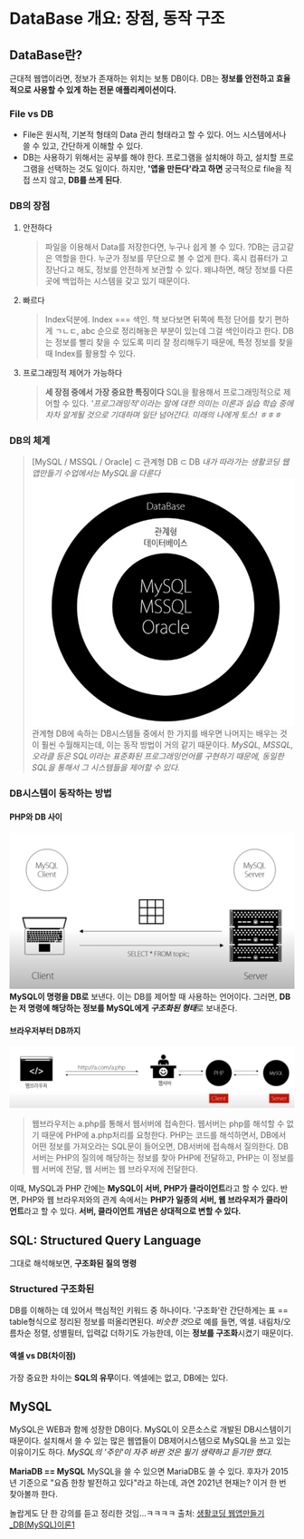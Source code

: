 # DataBase 개요: 장점, 동작 구조

## DataBase란?
근대적 웹앱이라면, 정보가 존재하는 위치는 보통 DB이다. DB는 **정보를 안전하고 효율적으로 사용할 수 있게 하는 전문 애플리케이션이다.**

### File vs DB
* File은 원시적, 기본적 형태의 Data 관리 형태라고 할 수 있다. 어느 시스템에서나 쓸 수 있고, 간단하게 이해할 수 있다.
* DB는 사용하기 위해서는 공부를 해야 한다. 프로그램을 설치해야 하고, 설치할 프로그램을 선택하는 것도 일이다.
하지만,
**'앱을 만든다'라고 하면** 궁극적으로 file을 직접 쓰지 않고, **DB를 쓰게 된다**.

### DB의 장점
1. 안전하다
    > 파일을 이용해서 Data를 저장한다면, 누구나 쉽게 볼 수 있다. ?DB는 금고같은 역할을 한다. 누군가 정보를 무단으로 볼 수 없게 한다. 혹시 컴퓨터가 고장난다고 해도, 정보를 안전하게 보관할 수 있다. 왜냐하면, 해당 정보를 다른 곳에 백업하는 시스템을 갖고 있기 때문이다.
2. 빠르다
    > Index덕분에. Index === 색인. 책 보다보면 뒤쪽에 특정 단어를 찾기 편하게 ㄱㄴㄷ, abc 순으로 정리해놓은 부분이 있는데 그걸 색인이라고 한다.
    DB는 정보를 빨리 찾을 수 있도록 미리 잘 정리해두기 때문에, 특정 정보를 찾을 때 Index를 활용할 수 있다.
3. 프로그래밍적 제어가 가능하다
    >**세 장점 중에서 가장 중요한 특징이다**
    SQL을 활용해서 프로그래밍적으로 제어할 수 있다.
    *'프로그래밍적'이라는 말에 대한 의미는 이론과 실습 학습 중에 차차 알게될 것으로 기대하며 일단 넘어간다. 미래의 나에게 토스! ㅎㅎㅎ*

### DB의 체계
> [MySQL / MSSQL / Oracle] ⊂ 관계형 DB ⊂ DB
*내가 따라가는 생활코딩 웹앱만들기 수업에서는 MySQL을 다룬다*
![DB system](/DB/DBsys.png)
관계형 DB에 속하는 DB시스템들 중에서 한 가지를 배우면 나머지는 배우는 것이 훨씬 수월해지는데, 이는 동작 방법이 거의 같기 때문이다.
*MySQL, MSSQL, 오라클 등은 SQL이라는 표준화된 프로그래밍언어를 구현하기 때문에, 동일한 SQL을 통해서 그 시스템들을 제어할 수 있다.*


### DB시스템이 동작하는 방법
#### PHP와 DB 사이
![DB and PHP](/DB/DBandPHP.png)
**MySQL이 명령을 DB로** 보낸다. 이는 DB를 제어할 때 사용하는 언어이다.
그러면, **DB는 저 명령에 해당하는 정보를 MySQL에게 *구조화된 형태***로 보내준다.

#### 브라우저부터 DB까지
![Browser to DB](/DB/BrowserToDB_SC.png)
> 웹브라우저는 a.php를 통해서 웹서버에 접속한다.
> 웹서버는 php를 해석할 수 없기 때문에 PHP에 a.php처리를 요청한다.
> PHP는 코드를 해석하면서, DB에서 어떤 정보를 가져오라는 SQL문이 들어오면, DB서버에 접속해서 질의한다.
> DB서버는 PHP의 질의에 해당하는 정보를 찾아 PHP에 전달하고,
> PHP는 이 정보를 웹 서버에 전달,
> 웹 서버는 웹 브라우저에 전달한다.

이때, MySQL과 PHP 간에는 **MySQL이 서버, PHP가 클라이언트**라고 할 수 있다.
반면, PHP와 웹 브라우저와의 관계 속에서는 **PHP가 일종의 서버, 웹 브라우저가 클라이언트**라고 할 수 있다.
**서버, 클라이언트 개념은 상대적으로 변할 수 있다.**


## SQL: Structured Query Language
그대로 해석해보면, **구조화된 질의 명령**

### Structured 구조화된
DB를 이해하는 데 있어서 핵심적인 키워드 중 하나이다.
'구조화'란 간단하게는 표 == table형식으로 정리된 정보를 떠올리면된다.
*비슷한 것*으로 예를 들면, 엑셀. 내림차/오름차순 정렬, 성별필터, 입력값 더하기도 가능한데, 이는 **정보를 구조화**시켰기 때문이다.

#### 엑셀 vs DB(차이점)
가장 중요한 차이는 **SQL의 유무**이다. 엑셀에는 없고, DB에는 있다.


## MySQL
MySQL은 WEB과 함께 성장한 DB이다. MySQL이 오픈소스로 개발된 DB시스템이기 때문이다. 설치해서 쓸 수 있는 많은 웹앱들이 DB제어시스템으로 MySQL을 쓰고 있는 이유이기도 하다.
*MySQL의 '주인'이 자주 바뀐 것은 필기 생략하고 듣기만 했다.*

**MariaDB == MySQL**
MySQL을 쓸 수 있으면 MariaDB도 쓸 수 있다. 후자가 2015년 기준으로 "요즘 한창 발전하고 있다"라고 하는데, 과연 2021년 현재는? 이거 한 번 찾아볼까 한다.


놀랍게도 단 한 강의를 듣고 정리한 것임...ㅋㅋㅋㅋ
출처: [생활코딩 웹앱만들기_DB(MySQL)이론1](https://youtu.be/GKlUJkvLd6c)